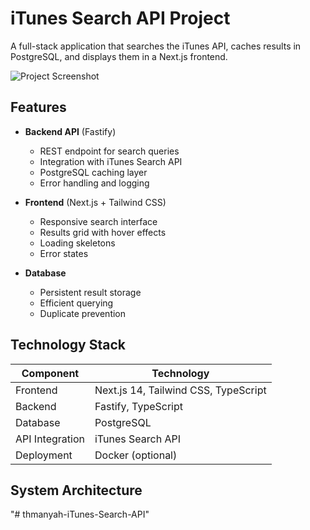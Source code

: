 # iTunes Search API Project

A full-stack application that searches the iTunes API, caches results in PostgreSQL, and displays them in a Next.js frontend.

![Project Screenshot](/screenshots/app-preview.png)

## Features

- **Backend API** (Fastify)
  - REST endpoint for search queries
  - Integration with iTunes Search API
  - PostgreSQL caching layer
  - Error handling and logging

- **Frontend** (Next.js + Tailwind CSS)
  - Responsive search interface
  - Results grid with hover effects
  - Loading skeletons
  - Error states

- **Database**
  - Persistent result storage
  - Efficient querying
  - Duplicate prevention

## Technology Stack

| Component       | Technology                          |
|-----------------|-------------------------------------|
| Frontend        | Next.js 14, Tailwind CSS, TypeScript|
| Backend         | Fastify, TypeScript                |
| Database        | PostgreSQL                         |
| API Integration | iTunes Search API                  |
| Deployment      | Docker (optional)                  |

## System Architecture
"# thmanyah-iTunes-Search-API" 
